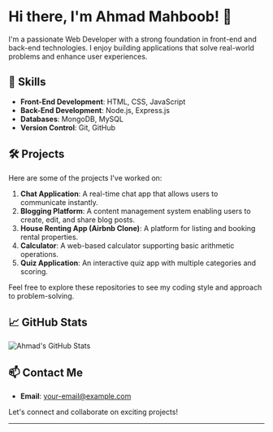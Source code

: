 # Hi there, I'm Ahmad Mahboob! 👋

I'm a passionate Web Developer with a strong foundation in front-end and back-end technologies. I enjoy building applications that solve real-world problems and enhance user experiences.

## 🚀 Skills

- **Front-End Development**: HTML, CSS, JavaScript
- **Back-End Development**: Node.js, Express.js
- **Databases**: MongoDB, MySQL
- **Version Control**: Git, GitHub

## 🛠️ Projects

Here are some of the projects I've worked on:

1. **Chat Application**: A real-time chat app that allows users to communicate instantly.
2. **Blogging Platform**: A content management system enabling users to create, edit, and share blog posts.
3. **House Renting App (Airbnb Clone)**: A platform for listing and booking rental properties.
4. **Calculator**: A web-based calculator supporting basic arithmetic operations.
5. **Quiz Application**: An interactive quiz app with multiple categories and scoring. 

Feel free to explore these repositories to see my coding style and approach to problem-solving.

## 📈 GitHub Stats

![Ahmad's GitHub Stats](https://github-readme-stats.vercel.app/api?username=Ahmad-Mahboob&show_icons=true&theme=radical)

## 📫 Contact Me

- **Email**: [your-email@example.com](mailto:ahmadmahboob4545@gmail.com)

Let's connect and collaborate on exciting projects!

---


<!---
Ahmad-Mahboob/Ahmad-Mahboob is a ✨ special ✨ repository because its `README.md` (this file) appears on your GitHub profile.
You can click the Preview link to take a look at your changes.
--->
